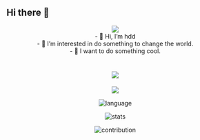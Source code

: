 ## Hi there 👋

<div align="center">
  <img src="https://media.tenor.com/DgwnlOgC7jcAAAAM/twerk-cat-dae-cat.gif"/>
  
  <br/>
- 👋 Hi, I’m hdd
  <br/>
- 👀 I’m interested in do something to change the world.
  <br/>
- 👻 I want to do something cool.  
  <br/>
  
  <h1 align="center">
    <img src="https://readme-typing-svg.demolab.com?font=Fira+Code&pause=1000&width=140&lines=Hello+World!!" />    
  </h1>
  
  <img src="https://media.tenor.com/JzbQQOsIPL0AAAAM/onepiece-ace.gif" />

  ![language](https://github-readme-stats.vercel.app/api/top-langs/?username=hddlf&layout=compact&hide=html&theme=dark)
  
  ![stats](https://github-readme-stats.vercel.app/api?username=hddlf&theme=dark&show_icons=true)
  
  ![contribution](https://github-readme-streak-stats.herokuapp.com/?user=hddlf&theme=highcontrast)
</div>





